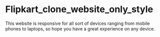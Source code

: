 # Flipkart_clone_website_only_style
This website is responsive for all sort of devices ranging from mobile phones to laptops, so hope you have a great experience on any device.
